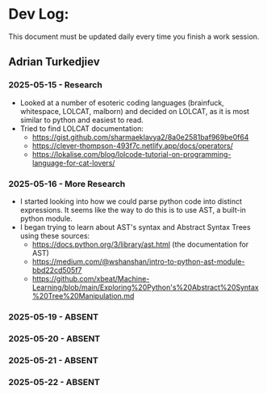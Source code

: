 # Dev Log:

This document must be updated daily every time you finish a work session.

## Adrian Turkedjiev

### 2025-05-15 - Research

- Looked at a number of esoteric coding languages (brainfuck, whitespace, LOLCAT, malborn) and decided on LOLCAT, as it is most similar to python and easiest to read.
- Tried to find LOLCAT documentation:
    - https://gist.github.com/sharmaeklavya2/8a0e2581baf969be0f64
    - https://clever-thompson-493f7c.netlify.app/docs/operators/
    - https://lokalise.com/blog/lolcode-tutorial-on-programming-language-for-cat-lovers/

### 2025-05-16 - More Research

- I started looking into how we could parse python code into distinct expressions. It seems like the way to do this is to use AST, a built-in python module.
- I began trying to learn about AST's syntax and Abstract Syntax Trees using these sources:
    - https://docs.python.org/3/library/ast.html (the documentation for AST)
    - https://medium.com/@wshanshan/intro-to-python-ast-module-bbd22cd505f7
    - https://github.com/xbeat/Machine-Learning/blob/main/Exploring%20Python's%20Abstract%20Syntax%20Tree%20Manipulation.md
 
### 2025-05-19 - ABSENT

### 2025-05-20 - ABSENT

### 2025-05-21 - ABSENT

### 2025-05-22 - ABSENT

